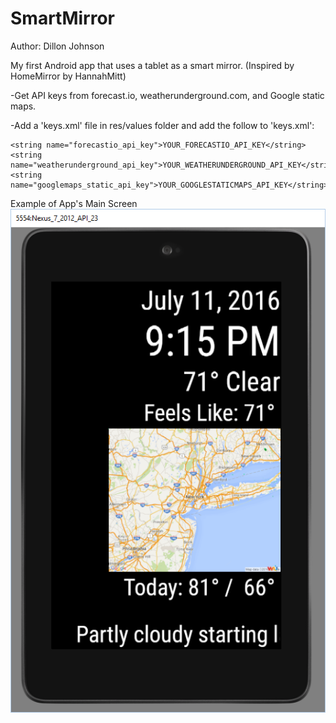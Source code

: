 # SmartMirror
Author: Dillon Johnson

My first Android app that uses a tablet as a smart mirror. (Inspired by HomeMirror by HannahMitt)

-Get API keys from forecast.io, weatherunderground.com, and Google static maps.

-Add a 'keys.xml' file in res/values folder and add the follow to 'keys.xml':


<resources>

    <string name="forecastio_api_key">YOUR_FORECASTIO_API_KEY</string>
    <string name="weatherunderground_api_key">YOUR_WEATHERUNDERGROUND_API_KEY</string>
    <string name="googlemaps_static_api_key">YOUR_GOOGLESTATICMAPS_API_KEY</string>

</resources>

Example of App's Main Screen
![Alt text](https://github.com/Dill508/SmartMirror/blob/master/2016-07-11_21-15-13.png "App Main Screen")
